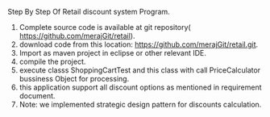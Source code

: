 Step By Step Of Retail discount system Program.
1) Complete source code is available at git repository( https://github.com/merajGit/retail).
2) download code from this location: https://github.com/merajGit/retail.git. 
3) Import as maven project in eclipse or other relevant IDE.
4) compile the project.
6) execute classs ShoppingCartTest and this class with call PriceCalculator bussiness Object for processing.
7) this application support all discount options as mentioned in requirement document.
8) Note:  we implemented strategic design pattern for discounts calculation.         
